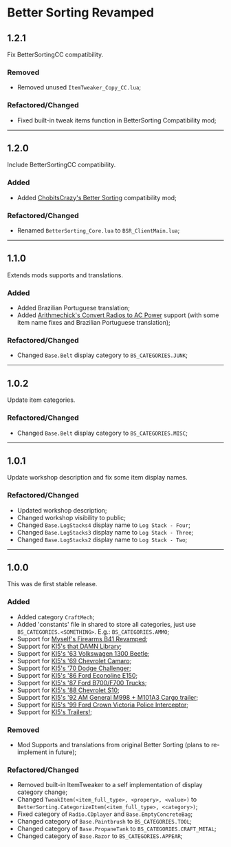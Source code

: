 # Better Sorting Revamped

## 1.2.1

Fix BetterSortingCC compatibility.

### Removed
- Removed unused `ItemTweaker_Copy_CC.lua`;

### Refactored/Changed
- Fixed built-in tweak items function in BetterSorting Compatibility mod;

---

## 1.2.0

Include BetterSortingCC compatibility.

### Added
- Added [ChobitsCrazy's Better Sorting](http://github.com/ChobitsCrazy/BetterSorting) compatibility mod;

### Refactored/Changed
- Renamed `BetterSorting_Core.lua` to `BSR_ClientMain.lua`;

---

## 1.1.0

Extends mods supports and translations.

### Added
- Added Brazilian Portuguese translation;
- Added [Arithmechick's Convert Radios to AC Power](https://steamcommunity.com/sharedfiles/filedetails/?id=2857191956) support (with some item name fixes and Brazilian Portuguese translation);

### Refactored/Changed
- Changed `Base.Belt` display category to `BS_CATEGORIES.JUNK`;

---

## 1.0.2

Update item categories.

### Refactored/Changed
- Changed `Base.Belt` display category to `BS_CATEGORIES.MISC`;

---

## 1.0.1

Update workshop description and fix some item display names.

### Refactored/Changed
- Updated workshop description;
- Changed workshop visibility to public;
- Changed `Base.LogStacks4` display name to `Log Stack - Four`;
- Changed `Base.LogStacks3` display name to `Log Stack - Three`;
- Changed `Base.LogStacks2` display name to `Log Stack - Two`;

---

## 1.0.0

This was de first stable release.

### Added
- Added category `CraftMech`;
- Added 'constants' file in shared to store all categories, just use `BS_CATEGORIES.<SOMETHING>`. E.g.: `BS_CATEGORIES.AMMO`;
- Support for [Myself's Firearms B41 Revamped](https://steamcommunity.com/sharedfiles/filedetails/?id=3243752606);
- Support for [KI5's that DAMN Library](https://steamcommunity.com/sharedfiles/filedetails/?id=3171167894);
- Support for [KI5's '63 Volkswagen 1300 Beetle](https://steamcommunity.com/sharedfiles/filedetails/?id=3005903549);
- Support for [KI5's '69 Chevrolet Camaro](https://steamcommunity.com/sharedfiles/filedetails/?id=2991201484);
- Support for [KI5's '70 Dodge Challenger](https://steamcommunity.com/sharedfiles/filedetails/?id=2873290424);
- Support for [KI5's '86 Ford Econoline E150](https://steamcommunity.com/sharedfiles/filedetails/?id=2870394916);
- Support for [KI5's '87 Ford B700/F700 Trucks](https://steamcommunity.com/sharedfiles/filedetails/?id=3110911330);
- Support for [KI5's '88 Chevrolet S10](https://steamcommunity.com/sharedfiles/filedetails/?id=2886832936);
- Support for [KI5's '92 AM General M998 + M101A3 Cargo trailer](https://steamcommunity.com/sharedfiles/filedetails/?id=2642541073);
- Support for [KI5's '99 Ford Crown Victoria Police Interceptor](https://steamcommunity.com/sharedfiles/filedetails/?id=2971246021);
- Support for [KI5's Trailers!](https://steamcommunity.com/sharedfiles/filedetails/?id=3330403100);

### Removed
- Mod Supports and translations from original Better Sorting (plans to re-implement in future);

### Refactored/Changed
- Removed built-in ItemTweaker to a self implementation of display category change;
- Changed `TweakItem(<item_full_type>, <propery>, <value>)` to `BetterSorting.CategorizeItem(<item_full_type>, <category>)`;
- Fixed category of `Radio.CDplayer` and `Base.EmptyConcreteBag`;
- Changed category of `Base.Paintbrush` to `BS_CATEGORIES.TOOL`;
- Changed category of `Base.PropaneTank` to `BS_CATEGORIES.CRAFT_METAL`;
- Changed category of `Base.Razor` to `BS_CATEGORIES.APPEAR`;
